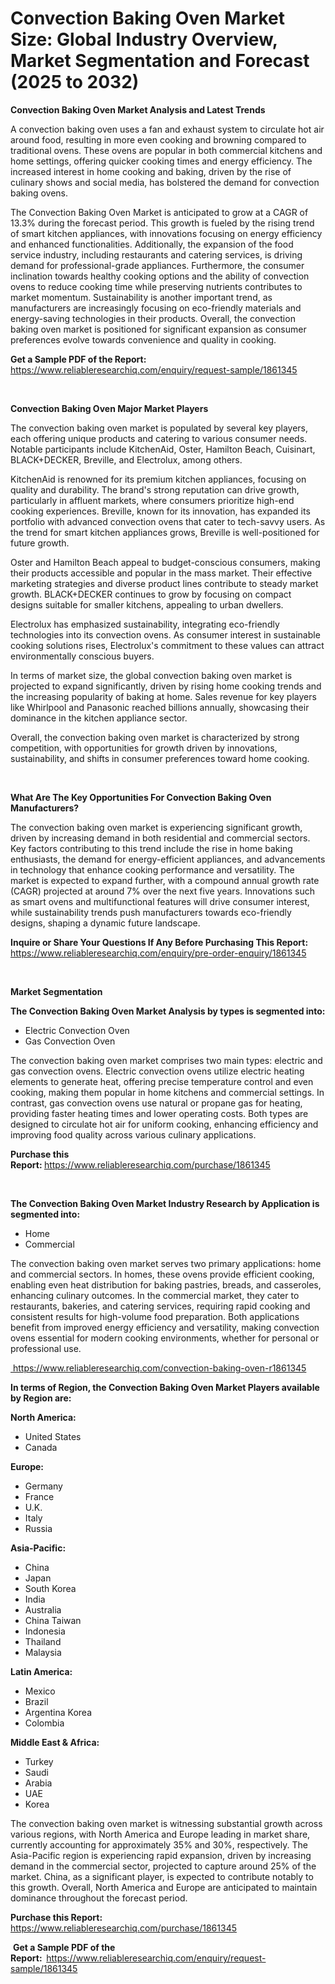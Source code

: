 <p><h1>Convection Baking Oven Market Size: Global Industry Overview, Market Segmentation and Forecast (2025 to 2032)</h1></p><p><strong>Convection Baking Oven Market Analysis and Latest Trends</strong></p>
<p><p>A convection baking oven uses a fan and exhaust system to circulate hot air around food, resulting in more even cooking and browning compared to traditional ovens. These ovens are popular in both commercial kitchens and home settings, offering quicker cooking times and energy efficiency. The increased interest in home cooking and baking, driven by the rise of culinary shows and social media, has bolstered the demand for convection baking ovens.</p><p>The Convection Baking Oven Market is anticipated to grow at a CAGR of 13.3% during the forecast period. This growth is fueled by the rising trend of smart kitchen appliances, with innovations focusing on energy efficiency and enhanced functionalities. Additionally, the expansion of the food service industry, including restaurants and catering services, is driving demand for professional-grade appliances. Furthermore, the consumer inclination towards healthy cooking options and the ability of convection ovens to reduce cooking time while preserving nutrients contributes to market momentum. Sustainability is another important trend, as manufacturers are increasingly focusing on eco-friendly materials and energy-saving technologies in their products. Overall, the convection baking oven market is positioned for significant expansion as consumer preferences evolve towards convenience and quality in cooking.</p></p>
<p><strong>Get a Sample PDF of the Report:&nbsp;</strong> <a href="https://www.reliableresearchiq.com/enquiry/request-sample/1861345?utm_campaign=2282&utm_medium=2&utm_source=Github&utm_content=ia&utm_term=16042025&utm_id=convection-baking-oven">https://www.reliableresearchiq.com/enquiry/request-sample/1861345</a></p>
<p>&nbsp;</p>
<p><strong>Convection Baking Oven Major Market Players</strong></p>
<p><p>The convection baking oven market is populated by several key players, each offering unique products and catering to various consumer needs. Notable participants include KitchenAid, Oster, Hamilton Beach, Cuisinart, BLACK+DECKER, Breville, and Electrolux, among others. </p><p>KitchenAid is renowned for its premium kitchen appliances, focusing on quality and durability. The brand's strong reputation can drive growth, particularly in affluent markets, where consumers prioritize high-end cooking experiences. Breville, known for its innovation, has expanded its portfolio with advanced convection ovens that cater to tech-savvy users. As the trend for smart kitchen appliances grows, Breville is well-positioned for future growth.</p><p>Oster and Hamilton Beach appeal to budget-conscious consumers, making their products accessible and popular in the mass market. Their effective marketing strategies and diverse product lines contribute to steady market growth. BLACK+DECKER continues to grow by focusing on compact designs suitable for smaller kitchens, appealing to urban dwellers.</p><p>Electrolux has emphasized sustainability, integrating eco-friendly technologies into its convection ovens. As consumer interest in sustainable cooking solutions rises, Electrolux's commitment to these values can attract environmentally conscious buyers.</p><p>In terms of market size, the global convection baking oven market is projected to expand significantly, driven by rising home cooking trends and the increasing popularity of baking at home. Sales revenue for key players like Whirlpool and Panasonic reached billions annually, showcasing their dominance in the kitchen appliance sector.</p><p>Overall, the convection baking oven market is characterized by strong competition, with opportunities for growth driven by innovations, sustainability, and shifts in consumer preferences toward home cooking.</p></p>
<p>&nbsp;</p>
<p><strong>What Are The Key Opportunities For Convection Baking Oven Manufacturers?</strong></p>
<p><p>The convection baking oven market is experiencing significant growth, driven by increasing demand in both residential and commercial sectors. Key factors contributing to this trend include the rise in home baking enthusiasts, the demand for energy-efficient appliances, and advancements in technology that enhance cooking performance and versatility. The market is expected to expand further, with a compound annual growth rate (CAGR) projected at around 7% over the next five years. Innovations such as smart ovens and multifunctional features will drive consumer interest, while sustainability trends push manufacturers towards eco-friendly designs, shaping a dynamic future landscape.</p></p>
<p><strong>Inquire or Share Your Questions If Any Before Purchasing This Report:</strong> <a href="https://www.reliableresearchiq.com/enquiry/pre-order-enquiry/1861345?utm_campaign=2282&utm_medium=2&utm_source=Github&utm_content=ia&utm_term=16042025&utm_id=convection-baking-oven">https://www.reliableresearchiq.com/enquiry/pre-order-enquiry/1861345</a></p>
<p>&nbsp;</p>
<p><strong>Market Segmentation</strong></p>
<p><strong>The Convection Baking Oven Market Analysis by types is segmented into:</strong></p>
<p><ul><li>Electric Convection Oven</li><li>Gas Convection Oven</li></ul></p>
<p><p>The convection baking oven market comprises two main types: electric and gas convection ovens. Electric convection ovens utilize electric heating elements to generate heat, offering precise temperature control and even cooking, making them popular in home kitchens and commercial settings. In contrast, gas convection ovens use natural or propane gas for heating, providing faster heating times and lower operating costs. Both types are designed to circulate hot air for uniform cooking, enhancing efficiency and improving food quality across various culinary applications.</p></p>
<p><strong>Purchase this Report:&nbsp;</strong><a href="https://www.reliableresearchiq.com/purchase/1861345?utm_campaign=2282&utm_medium=2&utm_source=Github&utm_content=ia&utm_term=16042025&utm_id=convection-baking-oven">https://www.reliableresearchiq.com/purchase/1861345</a></p>
<p>&nbsp;</p>
<p><strong>The Convection Baking Oven Market Industry Research by Application is segmented into:</strong></p>
<p><ul><li>Home</li><li>Commercial</li></ul></p>
<p><p>The convection baking oven market serves two primary applications: home and commercial sectors. In homes, these ovens provide efficient cooking, enabling even heat distribution for baking pastries, breads, and casseroles, enhancing culinary outcomes. In the commercial market, they cater to restaurants, bakeries, and catering services, requiring rapid cooking and consistent results for high-volume food preparation. Both applications benefit from improved energy efficiency and versatility, making convection ovens essential for modern cooking environments, whether for personal or professional use.</p></p>
<p><a href="https://www.reliableresearchiq.com/convection-baking-oven-r1861345?utm_campaign=2282&utm_medium=2&utm_source=Github&utm_content=ia&utm_term=16042025&utm_id=convection-baking-oven">&nbsp;https://www.reliableresearchiq.com/convection-baking-oven-r1861345</a></p>
<p><strong>In terms of Region, the Convection Baking Oven Market Players available by Region are:</strong></p>
<p>
    <p> <strong> North America: </strong>
        <ul>
            <li>United States</li>
            <li>Canada</li>
        </ul>
        </p> 
    <p> <strong> Europe: </strong>
        <ul>
            <li>Germany</li>
            <li>France</li>
            <li>U.K.</li>
            <li>Italy</li>
            <li>Russia</li>
        </ul>
        </p> 
    <p> <strong> Asia-Pacific: </strong>
        <ul>
            <li>China</li>
            <li>Japan</li>
            <li>South Korea</li>
            <li>India</li>
            <li>Australia</li>
            <li>China Taiwan</li>
            <li>Indonesia</li>
            <li>Thailand</li>
            <li>Malaysia</li>
        </ul>
        </p> 
    <p> <strong> Latin America: </strong>
        <ul>
            <li>Mexico</li>
            <li>Brazil</li>
            <li>Argentina Korea</li>
            <li>Colombia</li>
        </ul>
        </p> 
    <p> <strong> Middle East & Africa: </strong>
        <ul>
            <li>Turkey</li>
            <li>Saudi</li>
            <li>Arabia</li>
            <li>UAE</li>
            <li>Korea</li>
        </ul>
    </p>
    </p>
<p><p>The convection baking oven market is witnessing substantial growth across various regions, with North America and Europe leading in market share, currently accounting for approximately 35% and 30%, respectively. The Asia-Pacific region is experiencing rapid expansion, driven by increasing demand in the commercial sector, projected to capture around 25% of the market. China, as a significant player, is expected to contribute notably to this growth. Overall, North America and Europe are anticipated to maintain dominance throughout the forecast period.</p></p>
<p><strong>Purchase this Report: </strong><a href="https://www.reliableresearchiq.com/purchase/1861345?utm_campaign=2282&utm_medium=2&utm_source=Github&utm_content=ia&utm_term=16042025&utm_id=convection-baking-oven">https://www.reliableresearchiq.com/purchase/1861345</a></p>
<p>&nbsp;<strong>Get a Sample PDF of the Report:&nbsp;&nbsp;</strong><a href="https://www.reliableresearchiq.com/enquiry/request-sample/1861345?utm_campaign=2282&utm_medium=2&utm_source=Github&utm_content=ia&utm_term=16042025&utm_id=convection-baking-oven">https://www.reliableresearchiq.com/enquiry/request-sample/1861345</a></p>
<p><strong></strong></p>
<p><p></p><p></p><p></p></p>